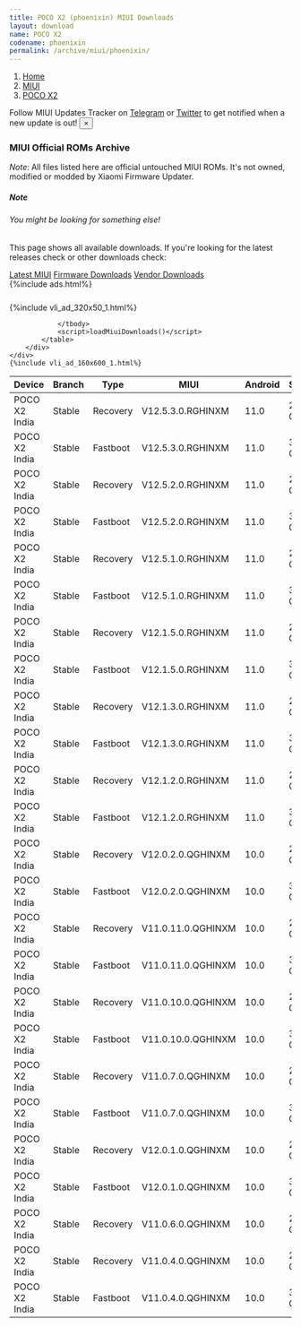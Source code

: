 ```yaml
---
title: POCO X2 (phoenixin) MIUI Downloads
layout: download
name: POCO X2
codename: phoenixin
permalink: /archive/miui/phoenixin/
---
```

<nav aria-label="breadcrumb">
    <ol class="breadcrumb">
        <li class="breadcrumb-item"><a href="/">Home</a></li>
        <li class="breadcrumb-item"><a href="/miui/">MIUI</a></li>
        <li class="breadcrumb-item active" aria-current="page"><a href="/miui/phoenixin/">POCO X2</a></li>
    </ol>
</nav>
<div class="alert alert-primary alert-dismissible fade show" role="alert">
    Follow MIUI Updates Tracker on <a href="https://t.me/MIUIUpdatesTracker" class="alert-link">Telegram</a>
     or <a href="https://twitter.com/MiFwUpdater" class="alert-link">Twitter</a> to get notified when a new update is out!
    <button type="button" class="close" data-dismiss="alert" aria-label="Close">
        <span aria-hidden="true">&times;</span>
    </button>
</div>

### MIUI Official ROMs Archive
*Note*: All files listed here are official untouched MIUI ROMs. It's not owned, modified or modded by Xiaomi Firmware Updater.
<div class="card">
  <div class="card-body">
    <h5 class="card-title">Note</h5>
    <h6 class="card-subtitle mb-2 text-muted">You might be looking for something else!</h6>
    <p class="card-text">This page shows all available downloads.
     If you're looking for the latest releases check or other downloads check:</p>
    <a href="/miui/phoenixin/" class="card-link">Latest MIUI</a>
    <a href="/firmware/phoenixin/" class="card-link">Firmware Downloads</a>
    <a href="/vendor/phoenixin/" class="card-link">Vendor Downloads</a>
  </div>
</div>
{%include ads.html%}
<div class="row justify-content-center">
    <div class="col-10">
        <div class="table-responsive-md" style="margin-top: 25px;">
            {%include vli_ad_320x50_1.html%}
            <table id="miui" class="display dt-responsive nowrap compact table table-striped table-hover table-sm">
                <thead class="thead-dark">
                    <tr>
                        <th data-ref="device">Device</th>
                        <th data-ref="branch">Branch</th>
                        <th data-ref="type">Type</th>
                        <th data-ref="miui">MIUI</th>
                        <th data-ref="android">Android</th>
                        <th data-ref="size">Size</th>
                        <th data-ref="size">Date</th>
                        <th data-ref="link">Link</th>
                    </tr>
                </thead>
                <tbody>
                <tr><td>POCO X2 India</td><td>Stable</td><td>Recovery</td><td>V12.5.3.0.RGHINXM</td><td>11.0</td><td>2.8 GB</td><td>2021-09-29</td><td><a href="/miui/phoenixin/stable/V12.5.3.0.RGHINXM/">Download</a></td></tr>
<tr><td>POCO X2 India</td><td>Stable</td><td>Fastboot</td><td>V12.5.3.0.RGHINXM</td><td>11.0</td><td>3.3 GB</td><td>2021-09-24</td><td><a href="/miui/phoenixin/stable/V12.5.3.0.RGHINXM/">Download</a></td></tr>
<tr><td>POCO X2 India</td><td>Stable</td><td>Recovery</td><td>V12.5.2.0.RGHINXM</td><td>11.0</td><td>2.8 GB</td><td>2021-09-03</td><td><a href="/miui/phoenixin/stable/V12.5.2.0.RGHINXM/">Download</a></td></tr>
<tr><td>POCO X2 India</td><td>Stable</td><td>Fastboot</td><td>V12.5.2.0.RGHINXM</td><td>11.0</td><td>3.2 GB</td><td>2021-08-29</td><td><a href="/miui/phoenixin/stable/V12.5.2.0.RGHINXM/">Download</a></td></tr>
<tr><td>POCO X2 India</td><td>Stable</td><td>Recovery</td><td>V12.5.1.0.RGHINXM</td><td>11.0</td><td>2.8 GB</td><td>2021-07-16</td><td><a href="/miui/phoenixin/stable/V12.5.1.0.RGHINXM/">Download</a></td></tr>
<tr><td>POCO X2 India</td><td>Stable</td><td>Fastboot</td><td>V12.5.1.0.RGHINXM</td><td>11.0</td><td>3.2 GB</td><td>2021-06-28</td><td><a href="/miui/phoenixin/stable/V12.5.1.0.RGHINXM/">Download</a></td></tr>
<tr><td>POCO X2 India</td><td>Stable</td><td>Recovery</td><td>V12.1.5.0.RGHINXM</td><td>11.0</td><td>2.7 GB</td><td>2021-06-18</td><td><a href="/miui/phoenixin/stable/V12.1.5.0.RGHINXM/">Download</a></td></tr>
<tr><td>POCO X2 India</td><td>Stable</td><td>Fastboot</td><td>V12.1.5.0.RGHINXM</td><td>11.0</td><td>3.1 GB</td><td>2021-06-15</td><td><a href="/miui/phoenixin/stable/V12.1.5.0.RGHINXM/">Download</a></td></tr>
<tr><td>POCO X2 India</td><td>Stable</td><td>Recovery</td><td>V12.1.3.0.RGHINXM</td><td>11.0</td><td>2.6 GB</td><td>2021-03-04</td><td><a href="/miui/phoenixin/stable/V12.1.3.0.RGHINXM/">Download</a></td></tr>
<tr><td>POCO X2 India</td><td>Stable</td><td>Fastboot</td><td>V12.1.3.0.RGHINXM</td><td>11.0</td><td>3.1 GB</td><td>2021-02-25</td><td><a href="/miui/phoenixin/stable/V12.1.3.0.RGHINXM/">Download</a></td></tr>
<tr><td>POCO X2 India</td><td>Stable</td><td>Recovery</td><td>V12.1.2.0.RGHINXM</td><td>11.0</td><td>2.6 GB</td><td>2021-01-20</td><td><a href="/miui/phoenixin/stable/V12.1.2.0.RGHINXM/">Download</a></td></tr>
<tr><td>POCO X2 India</td><td>Stable</td><td>Fastboot</td><td>V12.1.2.0.RGHINXM</td><td>11.0</td><td>3.1 GB</td><td>2021-01-15</td><td><a href="/miui/phoenixin/stable/V12.1.2.0.RGHINXM/">Download</a></td></tr>
<tr><td>POCO X2 India</td><td>Stable</td><td>Recovery</td><td>V12.0.2.0.QGHINXM</td><td>10.0</td><td>2.5 GB</td><td>2020-10-19</td><td><a href="/miui/phoenixin/stable/V12.0.2.0.QGHINXM/">Download</a></td></tr>
<tr><td>POCO X2 India</td><td>Stable</td><td>Fastboot</td><td>V12.0.2.0.QGHINXM</td><td>10.0</td><td>3.3 GB</td><td>2020-10-12</td><td><a href="/miui/phoenixin/stable/V12.0.2.0.QGHINXM/">Download</a></td></tr>
<tr><td>POCO X2 India</td><td>Stable</td><td>Recovery</td><td>V11.0.11.0.QGHINXM</td><td>10.0</td><td>2.4 GB</td><td>2020-07-09</td><td><a href="/miui/phoenixin/stable/V11.0.11.0.QGHINXM/">Download</a></td></tr>
<tr><td>POCO X2 India</td><td>Stable</td><td>Fastboot</td><td>V11.0.11.0.QGHINXM</td><td>10.0</td><td>3.2 GB</td><td>2020-07-05</td><td><a href="/miui/phoenixin/stable/V11.0.11.0.QGHINXM/">Download</a></td></tr>
<tr><td>POCO X2 India</td><td>Stable</td><td>Recovery</td><td>V11.0.10.0.QGHINXM</td><td>10.0</td><td>2.4 GB</td><td>2020-05-26</td><td><a href="/miui/phoenixin/stable/V11.0.10.0.QGHINXM/">Download</a></td></tr>
<tr><td>POCO X2 India</td><td>Stable</td><td>Fastboot</td><td>V11.0.10.0.QGHINXM</td><td>10.0</td><td>3.2 GB</td><td>2020-05-22</td><td><a href="/miui/phoenixin/stable/V11.0.10.0.QGHINXM/">Download</a></td></tr>
<tr><td>POCO X2 India</td><td>Stable</td><td>Recovery</td><td>V11.0.7.0.QGHINXM</td><td>10.0</td><td>2.4 GB</td><td>2020-04-10</td><td><a href="/miui/phoenixin/stable/V11.0.7.0.QGHINXM/">Download</a></td></tr>
<tr><td>POCO X2 India</td><td>Stable</td><td>Fastboot</td><td>V11.0.7.0.QGHINXM</td><td>10.0</td><td>3.2 GB</td><td>2020-04-08</td><td><a href="/miui/phoenixin/stable/V11.0.7.0.QGHINXM/">Download</a></td></tr>
<tr><td>POCO X2 India</td><td>Stable</td><td>Recovery</td><td>V12.0.1.0.QGHINXM</td><td>10.0</td><td>2.5 GB</td><td>2020-08-07</td><td><a href="/miui/phoenixin/stable/V12.0.1.0.QGHINXM/">Download</a></td></tr>
<tr><td>POCO X2 India</td><td>Stable</td><td>Fastboot</td><td>V12.0.1.0.QGHINXM</td><td>10.0</td><td>3.3 GB</td><td>2020-07-26</td><td><a href="/miui/phoenixin/stable/V12.0.1.0.QGHINXM/">Download</a></td></tr>
<tr><td>POCO X2 India</td><td>Stable</td><td>Recovery</td><td>V11.0.6.0.QGHINXM</td><td>10.0</td><td>2.4 GB</td><td>2020-03-23</td><td><a href="/miui/phoenixin/stable/V11.0.6.0.QGHINXM/">Download</a></td></tr>
<tr><td>POCO X2 India</td><td>Stable</td><td>Recovery</td><td>V11.0.4.0.QGHINXM</td><td>10.0</td><td>2.4 GB</td><td>2020-02-12</td><td><a href="/miui/phoenixin/stable/V11.0.4.0.QGHINXM/">Download</a></td></tr>
<tr><td>POCO X2 India</td><td>Stable</td><td>Fastboot</td><td>V11.0.4.0.QGHINXM</td><td>10.0</td><td>3.1 GB</td><td>2020-01-22</td><td><a href="/miui/phoenixin/stable/V11.0.4.0.QGHINXM/">Download</a></td></tr>

                </tbody>
                <script>loadMiuiDownloads()</script>
            </table>
        </div>
    </div>
    {%include vli_ad_160x600_1.html%}
</div>
